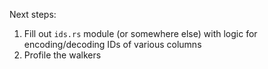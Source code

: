 Next steps:

1. Fill out `ids.rs` module (or somewhere else) with logic for
   encoding/decoding IDs of various columns
2. Profile the walkers
